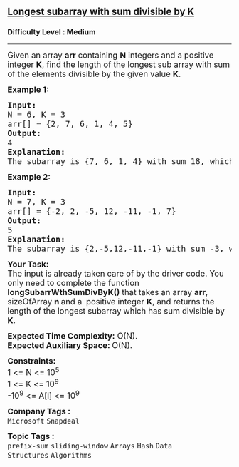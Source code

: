 <h2><a href="https://www.geeksforgeeks.org/problems/longest-subarray-with-sum-divisible-by-k1259/1?page=1&sprint=6953b4d1fce7211810a91af47ee09295&sortBy=submissions">Longest subarray with sum divisible by K</a></h2><h3>Difficulty Level : Medium</h3><hr><div class="problems_problem_content__Xm_eO"><p><span style="font-size: 18px;">Given an array <strong>arr</strong> containing <strong>N</strong> integers and a positive integer <strong>K</strong>, find the length of the longest sub array with sum of the elements divisible by the given value <strong>K</strong>.</span></p>
<p><span style="font-size: 18px;"><strong>Example 1:</strong></span></p>
<pre><span style="font-size: 18px;"><strong>Input:
</strong>N = 6, K = 3<br>arr[] = {2, 7, 6, 1, 4, 5}
<strong>Output:</strong> <br>4
<strong>Explanation:<br></strong>The subarray is {7, 6, 1, 4} with sum 18, which is divisible by 3.</span></pre>
<p><span style="font-size: 18px;"><strong>Example 2:</strong></span></p>
<pre><span style="font-size: 18px;"><strong>Input:
</strong>N = 7, K = 3<br>arr[] = {-2, 2, -5, 12, -11, -1, 7}
<strong>Output:</strong> <br>5
<strong>Explanation:
</strong>The subarray is {2,-5,12,-11,-1} with sum -3, which is divisible by 3.</span></pre>
<p><span style="font-size: 18px;"><strong>Your Task:</strong><br>The input is already taken care of by the driver code. You only need to complete the function <strong>longSubarrWthSumDivByK()</strong> that takes an array <strong>arr</strong>, sizeOfArray <strong>n </strong>and a<strong> </strong>&nbsp;positive integer <strong>K</strong>, and returns the length of the longest subarray which has sum divisible by <strong>K</strong>.&nbsp;</span></p>
<p><span style="font-size: 18px;"><strong>Expected Time Complexity:</strong>&nbsp;O(N).<br><strong>Expected Auxiliary Space:&nbsp;</strong>O(N).</span></p>
<p><span style="font-size: 18px;"><strong>Constraints:</strong><br>1 &lt;= N &lt;= 10<sup>5</sup><br>1 &lt;= K &lt;= 10<sup>9</sup><br>-10<sup>9</sup> &lt;= A[i] </span><span style="font-size: 18px;">&lt;= 10<sup>9</sup></span>&nbsp;</p></div><p><span style=font-size:18px><strong>Company Tags : </strong><br><code>Microsoft</code>&nbsp;<code>Snapdeal</code>&nbsp;<br><p><span style=font-size:18px><strong>Topic Tags : </strong><br><code>prefix-sum</code>&nbsp;<code>sliding-window</code>&nbsp;<code>Arrays</code>&nbsp;<code>Hash</code>&nbsp;<code>Data Structures</code>&nbsp;<code>Algorithms</code>&nbsp;